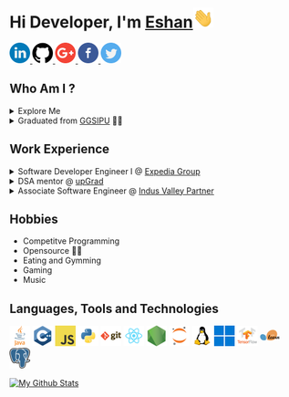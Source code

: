 # Hi Developer, I'm <a href="https://github.com/Eshan-Agarwal">Eshan</a><img src="https://raw.githubusercontent.com/Eshan-Agarwal/Eshan-Agarwal/main/gifs/Hi.gif" width="36px">

<p float="left">
<a href="https://www.linkedin.com/in/eshan-agarwal-b14a2117b/" title="Linkedin">
    <img src="https://raw.githubusercontent.com/Eshan-Agarwal/Eshan-Agarwal/main/logos/linkedin.png" width="36px"/>
</a>
<a href="https://github.com/Eshan-Agarwal" title="GitHub">
    <img src="https://raw.githubusercontent.com/Eshan-Agarwal/Eshan-Agarwal/main/logos/github.png" width="36px"/>
</a>

<a href="mailto:eshanagarwal12@gmail.com" title="E-mail">
    <img src="https://raw.githubusercontent.com/Eshan-Agarwal/Eshan-Agarwal/main/logos/google-plus.png" width="36px"/>
</a>
<a href="https://www.facebook.com/eshan.agarwal.549/" title="Facebook">
    <img src="https://raw.githubusercontent.com/Eshan-Agarwal/Eshan-Agarwal/main/logos/facebook.png" width="36px"/>
</a>
<a href="https://twitter.com/Eshan__Agarwal" title="Twitter">
    <img src="https://raw.githubusercontent.com/Eshan-Agarwal/Eshan-Agarwal/main/logos/twitter.png" width="36px"/>
</a>
</p>

## Who Am I ?
<details>
<summary>Explore Me</summary>
<ul>
    <li>I am Eshan Agarwal, Graduated from GGSIPU, New Delhi, majored in EEE with 8.2 CGPA</li>
  <li>Currently I am SDE1 - Backend @ Expedia Group, where I am trying to make travel easy by providing post stay experience</li>
  <li>I am passionate coder with coffee and stylus on my desk</li>
    <li>Also I am DSA Mentor at upGrad, where I am sharing my coding knowledge with students</li>
    <li>I am from Rajasthan, Bikaner, and I love Rajasthan for their culture, forts and royalty.</li>
   
</ul>
</details>
<details>
<summary>Graduated from <a href="http://www.ipu.ac.in/">GGSIPU</a> 👨‍🎓</summary>
<ul>
    <li>Aug 2017 --- Aug 2021</li>
  <li>Majored in Electrical & Electronics Engineering</li>
    
</ul>
</details>

## Work Experience

<details>
    <summary>Software Developer  Engineer I @ <a href="https://www.expedia.com/">Expedia Group</a></summary>
<ul>
    <li>Jan 2022 --- Present</li>
  <li>Working with Post Stay Experience Team</li>
  <li>Working as Backend Engineer, on DropWizard, Sprint Boot, REST, GraphQL, Postres SQL stack</li>
    </ul>
</details>
<details>
    <summary>DSA mentor @ <a href="https://www.upgrad.com/gb/">upGrad</a></summary>
<ul>
   <li>Jan 2021 --- Present</li>
  <li>Teaching Data Structures and Algorithms in Java and Python</li>
  <li>Have Experience of handling batch of 80 students from LPU, , mentoring in their learning, development and implementation of projects</li>
  <li>Sampled all DSA foundation Content of UpGrad.</li>
</ul>
    </details>
    <details>
<summary>Associate Software Engineer @ <a href="https://www.ivp.in/">Indus Valley Partner</a></summary>
<ul>
    <li>July 2021 --- Jan 2022</li>
  <li>IVP Data Warehouse (Polaris) makes it easy for asset managers to collate,
cleanse, enrich, and manage enterprise data from internal systems, fund
administrators, brokers, counterparties, and third-party systems.</li>
  <li>Worked on JavaScript(ES6), React.JS, JQuery, ASP.Net, C#, SQL Server tech stack.</li>
    <li> Debugged various day-to-day issues faced by IVP clients in various Polaris versions.</li>
    <li> Developed Configurations screen for Polaris Excel Addin plugin and Compliance module.</li>
</ul>
</details>

## Hobbies

* Competitve Programming
* Opensource 👨‍💻
* Eating and Gymming
* Gaming
* Music



## Languages, Tools and Technologies

<p float="left">
<img width="36px" title="Java" src="https://raw.githubusercontent.com/github/explore/80688e429a7d4ef2fca1e82350fe8e3517d3494d/topics/java/java.png">
<img width="36px" title="C++" src="https://raw.githubusercontent.com/github/explore/80688e429a7d4ef2fca1e82350fe8e3517d3494d/topics/cpp/cpp.png">
<img width="36px" title="JavaScript" src="https://raw.githubusercontent.com/github/explore/80688e429a7d4ef2fca1e82350fe8e3517d3494d/topics/javascript/javascript.png">
<img width="36px" title="Python" src="https://raw.githubusercontent.com/github/explore/80688e429a7d4ef2fca1e82350fe8e3517d3494d/topics/python/python.png">

<img width="36px" title="Git" src="https://raw.githubusercontent.com/github/explore/80688e429a7d4ef2fca1e82350fe8e3517d3494d/topics/git/git.png">
<img width="36px" title="React" src="https://raw.githubusercontent.com/github/explore/80688e429a7d4ef2fca1e82350fe8e3517d3494d/topics/react/react.png">
<img width="36px" title="Node.Js" src="https://raw.githubusercontent.com/github/explore/80688e429a7d4ef2fca1e82350fe8e3517d3494d/topics/nodejs/nodejs.png">
<img width="36px" title="Jupyter notebook" src="https://raw.githubusercontent.com/github/explore/80688e429a7d4ef2fca1e82350fe8e3517d3494d/topics/jupyter-notebook/jupyter-notebook.png">
<img width="36px" title="Linux" src="https://raw.githubusercontent.com/github/explore/80688e429a7d4ef2fca1e82350fe8e3517d3494d/topics/linux/linux.png">
<img width="36px" title="Windows" src="https://raw.githubusercontent.com/github/explore/80688e429a7d4ef2fca1e82350fe8e3517d3494d/topics/windows/windows.png">
<img width="36px" title="Tensorflow" src="https://raw.githubusercontent.com/github/explore/80688e429a7d4ef2fca1e82350fe8e3517d3494d/topics/tensorflow/tensorflow.png">
<img width="36px" title="Scikit-learn" src="https://raw.githubusercontent.com/github/explore/80688e429a7d4ef2fca1e82350fe8e3517d3494d/topics/scikit-learn/scikit-learn.png">
<img width="36px" title="PostgreSQL" src="https://raw.githubusercontent.com/github/explore/80688e429a7d4ef2fca1e82350fe8e3517d3494d/topics/postgresql/postgresql.png">
</p>

[![My Github Stats](https://github-readme-stats.vercel.app/api?username=Eshan-Agarwal&show_icons=true&count_private=true&include_all_commits=true)](https://github.com/Eshan-Agarwal)
